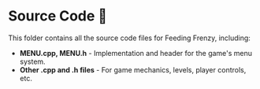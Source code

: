 
# Source Code 📂  
This folder contains all the source code files for Feeding Frenzy, including:  
- **MENU.cpp, MENU.h** - Implementation and header for the game's menu system.  
- **Other .cpp and .h files** - For game mechanics, levels, player controls, etc. 